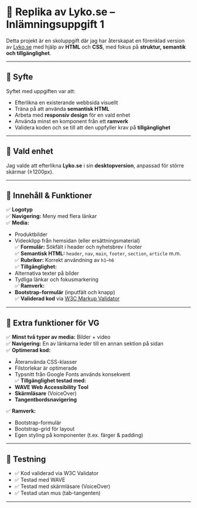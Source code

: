 # 💄 Replika av Lyko.se – Inlämningsuppgift 1

Detta projekt är en skoluppgift där jag har återskapat en förenklad version av [Lyko.se](https://www.lyko.se) med hjälp av **HTML** och **CSS**, med fokus på **struktur, semantik och tillgänglighet**.

---

## 🎯 Syfte

Syftet med uppgiften var att:
- Efterlikna en existerande webbsida visuellt
- Träna på att använda **semantisk HTML**
- Arbeta med **responsiv design** för en vald enhet
- Använda minst en komponent från ett **ramverk**
- Validera koden och se till att den uppfyller krav på **tillgänglighet**

---

## 📱 Vald enhet

Jag valde att efterlikna **Lyko.se** i sin **desktopversion**, anpassad för större skärmar (≥1200px). 

---

## 🧱 Innehåll & Funktioner

✅ **Logotyp**  
✅ **Navigering:** Meny med flera länkar  
✅ **Media:**  
- Produktbilder  
- Videoklipp från hemsidan (eller ersättningsmaterial)  
✅ **Formulär:** Sökfält i header och nyhetsbrev i footer  
✅ **Semantisk HTML:** `header`, `nav`, `main`, `footer`, `section`, `article` m.m.  
✅ **Rubriker:** Korrekt användning av `h1`–`h6`  
✅ **Tillgänglighet:**  
- Alternativa texter på bilder  
- Tydliga länkar och fokusmarkering  
✅ **Ramverk:**  
- **Bootstrap-formulär** (inputfält och knapp)  
✅ **Validerad kod** via [W3C Markup Validator](https://validator.w3.org/)

---

## 🌟 Extra funktioner för VG

✅ **Minst två typer av media:** Bilder + video  
✅ **Navigering:** En av länkarna leder till en annan sektion på sidan  
✅ **Optimerad kod:**  
- Återanvända CSS-klasser  
- Filstorlekar är optimerade  
- Typsnitt från Google Fonts används konsekvent  
✅ **Tillgänglighet testad med:**  
- **WAVE Web Accessibility Tool**  
- **Skärmläsare** (VoiceOver)  
- **Tangentbordsnavigering**

✅ **Ramverk:**  
- Bootstrap-formulär  
- Bootstrap-grid för layout  
- Egen styling på komponenter (t.ex. färger & padding)

---

## 🧪 Testning

- ✅ Kod validerad via W3C Validator  
- ✅ Testad med WAVE  
- ✅ Testad med skärmläsare (VoiceOver)  
- ✅ Testad utan mus (tab-tangenten)

---
